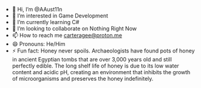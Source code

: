- 👋 Hi, I’m @AAust11n
- 👀 I’m interested in Game Development
- 🌱 I’m currently learning C#
- 💞️ I’m looking to collaborate on Nothing Right Now
- 📫 How to reach me carteragee@proton.me
- 😄 Pronouns: He/Him
- ⚡ Fun fact: Honey never spoils. Archaeologists have found pots of honey in ancient Egyptian tombs that are over 3,000 years old and still perfectly edible. The long shelf life of honey is due to its low water content and acidic pH, creating an environment that inhibits the growth of microorganisms and preserves the honey indefinitely.

<!---
AFishyPerson/AFishyPerson is a ✨ special ✨ repository because its `README.md` (this file) appears on your GitHub profile.
You can click the Preview link to take a look at your changes.
--->
